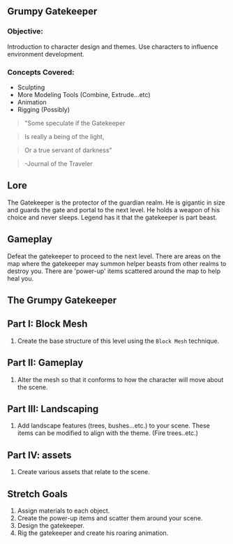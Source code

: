## Grumpy Gatekeeper

### Objective:
Introduction to character design and themes. Use characters to influence environment development.

### Concepts Covered:
* Sculpting
* More Modeling Tools (Combine, Extrude...etc)
* Animation
* Rigging (Possibly)

>"Some speculate if the Gatekeeper

>Is really a being of the light,

>Or a true servant of darkness"

>-Journal of the Traveler

## Lore
The Gatekeeper is the protector of the guardian realm. He is gigantic in size and guards the gate and portal to the next level. He holds a weapon of his choice and never sleeps. Legend has it that the gatekeeper is part beast.

## Gameplay
Defeat the gatekeeper to proceed to the next level. There are areas on the map where the gatekeeper may summon helper beasts from other realms to destroy you. There are 'power-up' items scattered around the map to help heal you.

## The Grumpy Gatekeeper

## Part I: Block Mesh
1. Create the base structure of this level using the ```Block Mesh``` technique.

## Part II: Gameplay
1. Alter the mesh so that it conforms to how the character will move about the scene.

## Part III: Landscaping
1. Add landscape features (trees, bushes...etc.) to your scene. These items can be modified to align with the theme. (Fire trees..etc.)

## Part IV: assets
1. Create various assets that relate to the scene.

## Stretch Goals
1. Assign materials to each object.
2. Create the power-up items and scatter them around your scene.
3. Design the gatekeeper.
4. Rig the gatekeeper and create his roaring animation.
